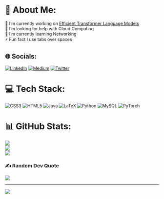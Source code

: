# 💫 About Me:
🔭 I’m currently working on [Efficient Transformer Language Models](https://github.com/jaedonvs/Efficient-Transformer-Language-Models)<br>🤝 I’m looking for help with Cloud Computing<br>🌱 I’m currently learning Networking<br>⚡ Fun fact I use tabs over spaces


## 🌐 Socials:
[![LinkedIn](https://img.shields.io/badge/LinkedIn-%230077B5.svg?logo=linkedin&logoColor=white)](https://linkedin.com/in/jaedon-van-schalkwyk-02a3a0213) [![Medium](https://img.shields.io/badge/Medium-12100E?logo=medium&logoColor=white)](https://medium.com/@jaedonvs) [![Twitter](https://img.shields.io/badge/Twitter-%231DA1F2.svg?logo=Twitter&logoColor=white)](https://twitter.com/jaedonvs) 

# 💻 Tech Stack:
![CSS3](https://img.shields.io/badge/css3-%231572B6.svg?style=for-the-badge&logo=css3&logoColor=white) ![HTML5](https://img.shields.io/badge/html5-%23E34F26.svg?style=for-the-badge&logo=html5&logoColor=white) ![Java](https://img.shields.io/badge/java-%23ED8B00.svg?style=for-the-badge&logo=java&logoColor=white) ![LaTeX](https://img.shields.io/badge/latex-%23008080.svg?style=for-the-badge&logo=latex&logoColor=white) ![Python](https://img.shields.io/badge/python-3670A0?style=for-the-badge&logo=python&logoColor=ffdd54) ![MySQL](https://img.shields.io/badge/mysql-%2300f.svg?style=for-the-badge&logo=mysql&logoColor=white) ![PyTorch](https://img.shields.io/badge/PyTorch-%23EE4C2C.svg?style=for-the-badge&logo=PyTorch&logoColor=white)
# 📊 GitHub Stats:
![](https://github-readme-stats.vercel.app/api?username=jaedonvs&theme=shades-of-purple&hide_border=false&include_all_commits=true&count_private=true)<br/>
![](https://github-readme-streak-stats.herokuapp.com/?user=jaedonvs&theme=shades-of-purple&hide_border=false)<br/>
![](https://github-readme-stats.vercel.app/api/top-langs/?username=jaedonvs&theme=shades-of-purple&hide_border=false&include_all_commits=true&count_private=true&layout=compact)

### ✍️ Random Dev Quote
![](https://quotes-github-readme.vercel.app/api?type=horizontal&theme=radical)

---
[![](https://visitcount.itsvg.in/api?id=jaedonvs&icon=0&color=0)](https://visitcount.itsvg.in)
